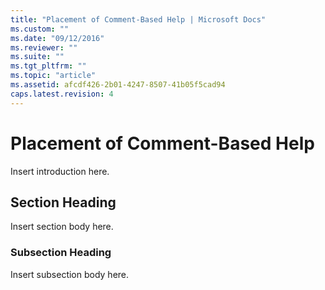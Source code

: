 ```yaml
---
title: "Placement of Comment-Based Help | Microsoft Docs"
ms.custom: ""
ms.date: "09/12/2016"
ms.reviewer: ""
ms.suite: ""
ms.tgt_pltfrm: ""
ms.topic: "article"
ms.assetid: afcdf426-2b01-4247-8507-41b05f5cad94
caps.latest.revision: 4
---
```

# Placement of Comment-Based Help

Insert introduction here.

## Section Heading

 Insert section body here.

### Subsection Heading

 Insert subsection body here.